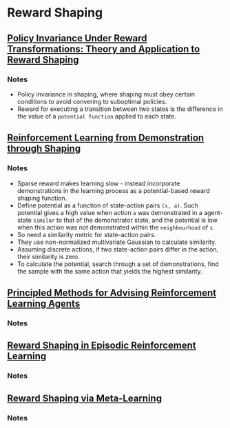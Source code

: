 # Reward Shaping


## [Policy Invariance Under Reward Transformations: Theory and Application to Reward Shaping](https://people.eecs.berkeley.edu/~pabbeel/cs287-fa09/readings/NgHaradaRussell-shaping-ICML1999.pdf)

### Notes
- Policy invariance in shaping, where shaping must obey certain conditions to avoid convering to suboptimal policies.
- Reward for executing a transition between two states is the difference in the value of a `potential function` applied to each state.

## [Reinforcement Learning from Demonstration through Shaping](https://www.ijcai.org/Proceedings/15/Papers/472.pdf)

### Notes
- Sparse reward makes learning slow - instead incorporate demonstrations in the learning process as a potential-based reward shaping function.
- Define potential as a function of state-action pairs `(s, a)`. Such potential gives a high value when action `a` was demonstrated in a agent-state `similar` to that of the demonstrator state, and the potential is low when this action was not demonstrated within the `neighbourhood` of `s`.
- So need a similarity metric for state-action pairs.
- They use non-normalized multivariate Gaussian to calculate similarity.
- Assuming discrete actions, if two state-action pairs differ in the action, their similarity is zero.
- To calculate the potential, search through a set of demonstrations, find the sample with the same action that yields the highest similarity.

## [Principled Methods for Advising Reinforcement Learning Agents](http://cseweb.ucsd.edu/~ewiewior/03principled.pdf)

### Notes

## [Reward Shaping in Episodic Reinforcement Learning](https://pdfs.semanticscholar.org/41c5/0331ed5d3ffa51d879cc2e1a675c99445bc3.pdf)

### Notes

## [Reward Shaping via Meta-Learning](https://arxiv.org/pdf/1901.09330.pdf)

### Notes






